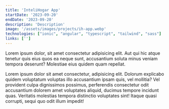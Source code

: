 ```yaml
---
title: 'InteliHogar App'
startDate: '2023-09-20'
endDate: '2023-09-20'
description: 'Description'
image: '/assets/images/projects/ih-app.webp'
technologies: ["ionic", "angular", "typescript", "tailwind", "sass"] 
links: ['']
---
```


Lorem ipsum dolor, sit amet consectetur adipisicing elit. Aut qui hic atque tenetur quis eius quos ea neque sunt, accusantium soluta minus veniam tempora deserunt? Molestiae eius quidem quam repellat.

Lorem ipsum dolor sit amet consectetur, adipisicing elit. Dolorum explicabo quidem voluptatum voluptas illo accusantium ipsam quis, vel mollitia? Vel provident culpa dignissimos possimus, perferendis consectetur odit accusantium dolorem amet voluptates aliquid, ducimus tempore incidunt quas. Veritatis molestias tempora distinctio voluptates sint! Itaque quasi corrupti, sequi quo odit illum impedit!
